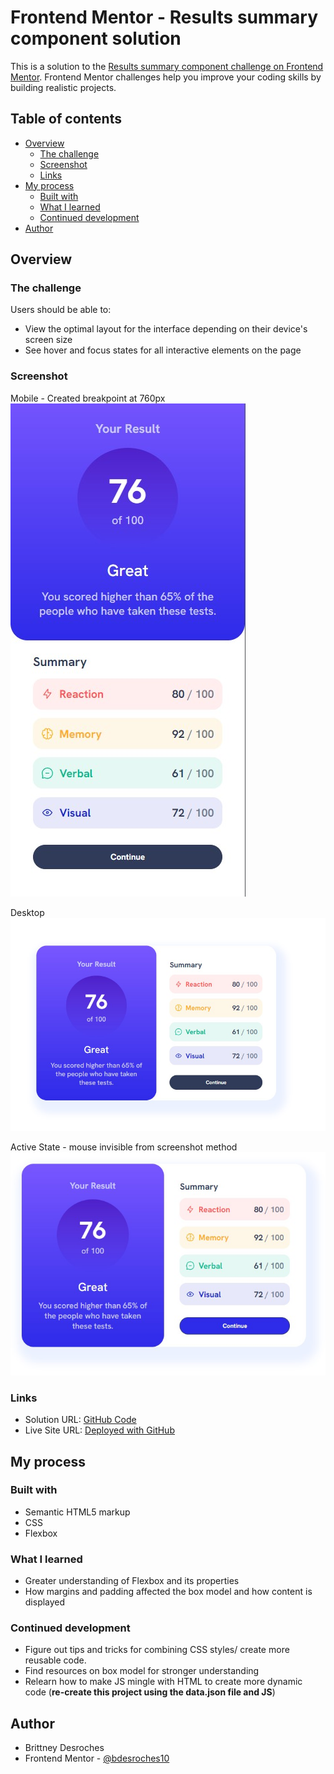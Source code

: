 # Frontend Mentor - Results summary component solution

This is a solution to the [Results summary component challenge on Frontend Mentor](https://www.frontendmentor.io/challenges/results-summary-component-CE_K6s0maV). Frontend Mentor challenges help you improve your coding skills by building realistic projects.

## Table of contents

- [Overview](#overview)
  - [The challenge](#the-challenge)
  - [Screenshot](#screenshot)
  - [Links](#links)
- [My process](#my-process)
  - [Built with](#built-with)
  - [What I learned](#what-i-learned)
  - [Continued development](#continued-development)
- [Author](#author)

## Overview

### The challenge

Users should be able to:

- View the optimal layout for the interface depending on their device's screen size
- See hover and focus states for all interactive elements on the page

### Screenshot

Mobile - Created breakpoint at 760px
![Mobile Layout](solution-images/mobile.jpg)

Desktop
![Desktop Layout](solution-images/desktop.jpg)

Active State - mouse invisible from screenshot method
![Mouse Click on Continue Button](solution-images/active-state.jpg)

### Links

- Solution URL: [GitHub Code](https://github.com/bdesroches10/fem-remote-sum-component)
- Live Site URL: [Deployed with GitHub](https://bdesroches10.github.io/fem-remote-sum-component/)

## My process

### Built with

- Semantic HTML5 markup
- CSS
- Flexbox

### What I learned

- Greater understanding of Flexbox and its properties
- How margins and padding affected the box model and how content is displayed

### Continued development

- Figure out tips and tricks for combining CSS styles/ create more reusable code.
- Find resources on box model for stronger understanding
- Relearn how to make JS mingle with HTML to create more dynamic code (**re-create this project using the data.json file and JS**)

## Author

- Brittney Desroches
- Frontend Mentor - [@bdesroches10](https://www.frontendmentor.io/profile/bdesroches10)
